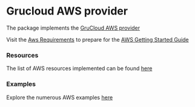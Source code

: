 # Grucloud AWS provider

The package implements the [GruCloud AWS provider](https://www.npmjs.com/package/@grucloud/provider-aws)

Visit the [Aws Requirements](https://grucloud.com/docs/aws/AwsRequirements) to prepare for the [AWS Getting Started Guide](https://grucloud.com/docs/aws/AwsGettingStarted)

### Resources

The list of AWS resources implemented can be found [here](https://grucloud.com/docs/docs/aws/ResourcesList)

### Examples

Explore the numerous AWS examples [here](https://github.com/grucloud/grucloud/tree/main/examples/aws)
